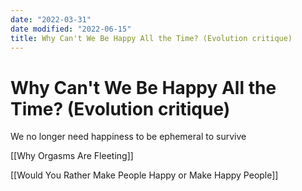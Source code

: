 ```yaml
---
date: "2022-03-31"
date modified: "2022-06-15"
title: Why Can't We Be Happy All the Time? (Evolution critique)
---
```


# Why Can't We Be Happy All the Time? (Evolution critique)
We no longer need happiness to be ephemeral to survive

[[Why Orgasms Are Fleeting]]

[[Would You Rather Make People Happy or Make Happy People]]
